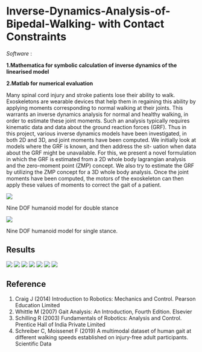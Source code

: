 # Inverse-Dynamics-Analysis-of-Bipedal-Walking- with Contact Constraints

_Software_ :


**1.Mathematica for symbolic calculation of inverse dynamics of the linearised model**

**2.Matlab for numerical evaluation**


Many spinal cord injury and stroke patients lose their ability to walk. Exoskeletons
are wearable devices that help them in regaining this ability by applying moments
corresponding to normal walking at their joints. This warrants an inverse dynamics
analysis for normal and healthy walking, in order to estimate these joint moments.
Such an analysis typically requires kinematic data and data about the ground
reaction forces (GRF). Thus in this project, various inverse dynamics models have
been investigated, in both 2D and 3D, and joint moments have been computed.
We initially look at models where the GRF is known, and then address the sit-
uation when data about the GRF might be unavailable. For this, we present a
novel formulation in which the GRF is estimated from a 2D whole body lagrangian
analysis and the zero-moment point (ZMP) concept. We also try to estimate the
GRF by utilizing the ZMP concept for a 3D whole body analysis. Once the joint
moments have been computed, the motors of the exoskeleton can then apply these
values of moments to correct the gait of a patient.

![](https://github.com/Mowbray-R-V/Inverse-Dynamics-Analysis-of-Bipedal-Walking/blob/main/dsp.png)

Nine DOF humanoid model for double stance

![](https://github.com/Mowbray-R-V/Inverse-Dynamics-Analysis-of-Bipedal-Walking/blob/main/sp.png)

Nine DOF humanoid model for single stance.

## Results
![](https://github.com/Mowbray-R-V/Inverse-Dynamics-Analysis-of-Bipedal-Walking/blob/main/r1.png)
![](https://github.com/Mowbray-R-V/Inverse-Dynamics-Analysis-of-Bipedal-Walking/blob/main/r2.png)
![](https://github.com/Mowbray-R-V/Inverse-Dynamics-Analysis-of-Bipedal-Walking/blob/main/r3.png)
![](https://github.com/Mowbray-R-V/Inverse-Dynamics-Analysis-of-Bipedal-Walking/blob/main/r4.png)
![](https://github.com/Mowbray-R-V/Inverse-Dynamics-Analysis-of-Bipedal-Walking/blob/main/r5.png)
![](https://github.com/Mowbray-R-V/Inverse-Dynamics-Analysis-of-Bipedal-Walking/blob/main/r6.png)
![](https://github.com/Mowbray-R-V/Inverse-Dynamics-Analysis-of-Bipedal-Walking/blob/main/r7.png)



## Reference
1. Craig J (2014) Introduction to Robotics: Mechanics and Control. Pearson Education Limited
2. Whittle M (2007) Gait Analysis: An Introduction, Fourth Edition. Elsevier
3. Schilling R (2003) Fundamentals of Robotics: Analysis and Control. Prentice Hall of India Private Limited
4. Schreiber C, Moissenet F (2019) A multimodal dataset of human gait at different walking speeds established on injury-free adult participants. Scientific Data
  
